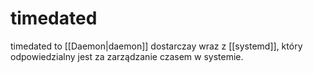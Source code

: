 # timedated
timedated to [[Daemon|daemon]] dostarczay wraz z [[systemd]], który odpowiedzialny jest za zarządzanie czasem w systemie.
